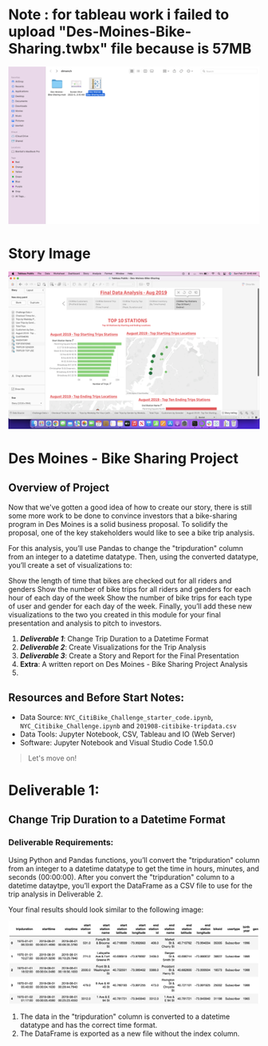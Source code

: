 # Note : for tableau work i failed to upload  "Des-Moines-Bike-Sharing.twbx" file because is 57MB

![name-of-you-image](https://github.com/bienfaitza/challenge-14/blob/6584b294c621f592766f2af6f0e4594d8e1f91e4/Resources/Images/file.png)

# Story Image

![name-of-you-image](https://github.com/bienfaitza/challenge-14/blob/6584b294c621f592766f2af6f0e4594d8e1f91e4/Resources/Images/story.png)

# Des Moines - Bike Sharing Project
## Overview of Project
Now that we've gotten a good idea of how to create our story, there is still some more work to be done to convince investors that a bike-sharing program in Des Moines is a solid business proposal. To solidify the proposal, one of the key stakeholders would like to see a bike trip analysis.

For this analysis, you’ll use Pandas to change the "tripduration" column from an integer to a datetime datatype. Then, using the converted datatype, you’ll create a set of visualizations to:

  Show the length of time that bikes are checked out for all riders and genders
  Show the number of bike trips for all riders and genders for each hour of each day of the week
  Show the number of bike trips for each type of user and gender for each day of the week.
  Finally, you’ll add these new visualizations to the two you created in this module for your final presentation and analysis to pitch to investors.

1. ***Deliverable 1***: Change Trip Duration to a Datetime Format
2. ***Deliverable 2***: Create Visualizations for the Trip Analysis
3. ***Deliverable 3***: Create a Story and Report for the Final Presentation
4. **Extra**: A written report on Des Moines - Bike Sharing Project Analysis  
5. 
## Resources and Before Start Notes:

* Data Source: `NYC_CitiBike_Challenge_starter_code.ipynb`, `NYC_Citibike_Challenge.ipynb` and `201908-citibike-tripdata.csv`
* Data Tools: Jupyter Notebook, CSV, Tableau and IO (Web Server)
* Software: Jupyter Notebook and Visual Studio Code 1.50.0
 
 


> Let's move on!

# Deliverable 1:  
## Change Trip Duration to a Datetime Format
### Deliverable Requirements:
Using Python and Pandas functions, you’ll convert the "tripduration" column from an integer to a datetime datatype to get the time in hours, minutes, and seconds (00:00:00). After you convert the "tripduration" column to a datetime dataytpe, you’ll export the DataFrame as a CSV file to use for the trip analysis in Deliverable 2.

Your final results should look similar to the following image:

![name-of-you-image](https://github.com/bienfaitza/challenge-14/blob/659849acb364f2ea1cda590e5332c7269002211c/Resources/Images/s5.png)



1. The data in the "tripduration" column is converted to a datetime datatype and has the correct time format.
2. The DataFrame is exported as a new file without the index column.

  

 
